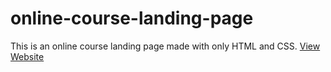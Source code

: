 # online-course-landing-page
This is an online course landing page made with only HTML and CSS.
[View Website](https://ramankarki.github.io/online-course-landing-page/)
